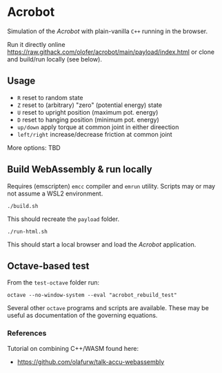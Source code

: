 # Acrobot
Simulation of the *Acrobot* with plain-vanilla `C++` running in the browser.

Run it directly online <https://raw.githack.com/olofer/acrobot/main/payload/index.html> or clone and build/run locally (see below).

## Usage
- `R` reset to random state
- `Z` reset to (arbitrary) "zero" (potential energy) state
- `U` reset to upright position (maximum pot. energy)
- `D` reset to hanging position (minimum pot. energy)
- `up/down` apply torque at common joint in either direection
- `left/right` increase/decrease friction at common joint

More options: TBD

## Build WebAssembly & run locally
Requires (emscripten) `emcc` compiler and `emrun` utility. Scripts may or may not assume a WSL2 environment.

```
./build.sh
```

This should recreate the `payload` folder.

```
./run-html.sh
```

This should start a local browser and load the *Acrobot* application.

## Octave-based test
From the `test-octave` folder run:

```
octave --no-window-system --eval "acrobot_rebuild_test"
```

Several other `octave` programs and scripts are available. These may be useful as documentation of the governing equations.

### References
Tutorial on combining C++/WASM found here: 
- https://github.com/olafurw/talk-accu-webassembly

